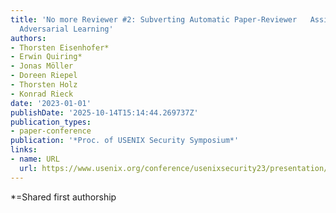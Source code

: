 ```yaml
---
title: 'No more Reviewer #2: Subverting Automatic Paper-Reviewer   Assignment using
  Adversarial Learning'
authors:
- Thorsten Eisenhofer*
- Erwin Quiring*
- Jonas Möller
- Doreen Riepel
- Thorsten Holz
- Konrad Rieck
date: '2023-01-01'
publishDate: '2025-10-14T15:14:44.269737Z'
publication_types:
- paper-conference
publication: '*Proc. of USENIX Security Symposium*'
links:
- name: URL
  url: https://www.usenix.org/conference/usenixsecurity23/presentation/eisenhofer
---
```

*=Shared first authorship

